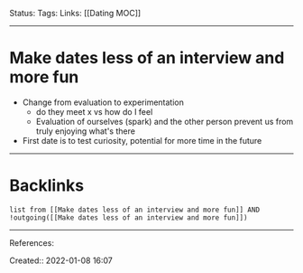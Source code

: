 Status: 
Tags: 
Links: [[Dating MOC]]
___
# Make dates less of an interview and more fun
- Change from evaluation to experimentation
	- do they meet x vs how do I feel
	- Evaluation of ourselves (spark) and the other person prevent us from truly enjoying what's there
- First date is to test curiosity, potential for more time in the future
___
# Backlinks
```dataview
list from [[Make dates less of an interview and more fun]] AND !outgoing([[Make dates less of an interview and more fun]])
```
___
References:

Created:: 2022-01-08 16:07